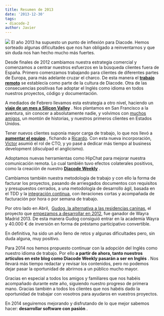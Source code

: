 ```yaml
---
title: Resumen de 2013
date: '2013-12-30'
tags:
- diacode-2
author: Javier
---
```


![](http://blog.diacode.com/wp-content/uploads/2013/12/diacode_20131.png)
El año 2013 ha supuesto un punto de inflexión para Diacode. Hemos sorteado algunas dificultades que nos han obligado a reinventarnos y que sin duda nos han hecho mucho más fuertes.

Desde finales de 2012 cambiamos nuestra estrategia comercial y comenzamos a centrar nuestros esfuerzos en la búsqueda clientes fuera de España. Primero comenzamos trabajando para clientes de diferentes partes de Europa, para más adelante cruzar el charco. De esta manera el
**[trabajo remoto](http://blog.diacode.com/herramientas-colaborativas-para-equipos-remotos)**
 se establecía como parte de la cultura de Diacode. Otra de las consecuencias positivas fue adoptar el Inglés como idioma en todos nuestros proyectos, código y documentación.

A mediados de Febrero llevamos esta estrategia a otro nivel, haciendo un 
**[viaje de un mes a Silicon Valley](http://blog.diacode.com/diacode-en-silicon-valley-parte-1)**
. Nos plantamos en San Francisco a la aventura, sin conocer a absolutamente nadie, y volvimos con 
[muchos](http://20mission.com) 
[amigos](http://tractical.com), un montón de historias, y nuestros primeros clientes en Estados Unidos.


Tener nuevos clientes suponía mayor carga de trabajo, lo que nos llevó a 
**[aumentar el equipo](http://blog.diacode.com/cumplimos-tres-anios-y-ampliamos-equipo)**
, fichando a 
[Ricardo](https://twitter.com/bigardone). Con esta nueva incorporación, 
[Victor](http://twitter.com/hopsor) asumió el rol de CTO, y yo pasé a dedicar más tiempo al 
business development (disculpad el anglicismo).

Adoptamos nuevas herramientas como HipChat para mejorar nuestra comunicación remota. Lo cual también tuvo efectos colaterales positivos, como la creación de nuestro 
**[Diacode Weekly](http://blog.diacode.com/category/diacode-weekly)**
.

Cambiamos también nuestra metodología de trabajo y con ello la forma de facturar los proyectos, pasando de arriesgados documentos con requisitos y presupuestos cerrados, a una metodología de desarrollo ágil, basada en el TDD y la 
[integración continua](http://blog.diacode.com/integracion-continua-con-jenkins-parte-1-introduccion-e-instalacion), con iteraciones cortas y acompañada de facturación por hora o por semana de trabajo.

Por otro lado en Abril, 
[Gudog, la alternativa a las residencias caninas](http://gudog.com), el proyecto que 
[empezamos a desarrollar en 2012](http://blog.diacode.com/gudog-solicita-un-paseador-para-tu-perro), fue ganador de Wayra Madrid 2013. De esta manera Gudog consiguió entrar en la academia Wayra y 40.000 € de inversión en forma de préstamo participativo convertible.

En definitiva, ha sido un año lleno de retos y algunas dificultades pero, sin duda alguna, muy positivo.

Para 2014 nos hemos propuesto continuar con la adopción del Inglés como nuestro idioma de trabajo. Por ello
**a partir de ahora, tanto nuestros artículos en este blog como Diacode Weekly pasarán a ser en Inglés**
. Nos llevará más tiempo redactar y revisar los contenidos, pero no podemos dejar pasar la oportunidad de abrirnos a un público mucho mayor.

Gracias en especial a todos los amigos y familiares que nos habéis acompañado durante este año, siguiendo nuestro progreso de primera mano. Gracias también a todos los clientes que nos habéis dado la oportunidad de trabajar con vosotros para ayudaros en vuestros proyectos.

En 2014 seguiremos mejorando y disfrutando de lo que mejor sabemos hacer: 
**desarrollar software con pasión**
.
